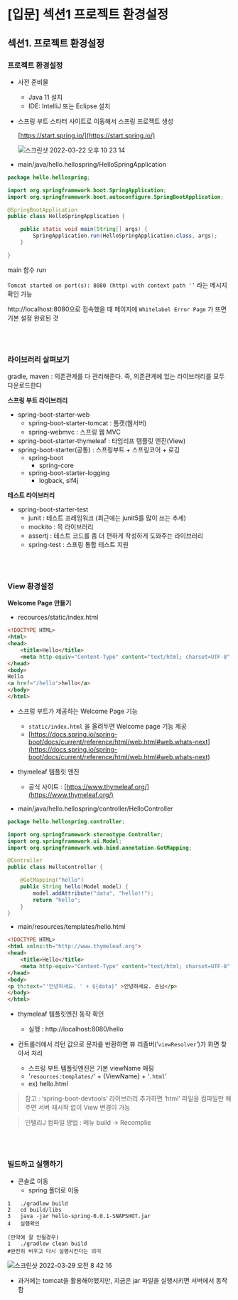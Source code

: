 # [입문] 섹션1 프로젝트 환경설정

## 섹션1. 프로젝트 환경설정

### 프로젝트 환경설정

- 사전 준비물
    - Java 11 설치
    - IDE: IntelliJ 또는 Eclipse 설치

- 스프링 부트 스타터 사이트로 이동해서 스프링 프로젝트 생성
    
    [https://start.spring.io/](https://start.spring.io/)
    
    ![스크린샷 2022-03-22 오후 10 23 14](https://user-images.githubusercontent.com/81629116/162485857-b8ec6f15-972d-407f-b426-df0b3f57fa4f.png)

    
- main/java/hello.hellospring/HelloSpringApplication

```java
package hello.hellospring;

import org.springframework.boot.SpringApplication;
import org.springframework.boot.autoconfigure.SpringBootApplication;

@SpringBootApplication
public class HelloSpringApplication {

	public static void main(String[] args) {
		SpringApplication.run(HelloSpringApplication.class, args);
	}

}
```

main 함수 run

`Tomcat started on port(s): 8080 (http) with context path '’` 라는 메시지 확인 가능

http://localhost:8080으로 접속했을 때 페이지에 `Whitelabel Error Page` 가 뜨면 기본 설정 완료된 것

<br/><br/>

### 라이브러리 살펴보기

gradle, maven : 의존관계를 다 관리해준다. 즉, 의존관계에 있는 라이브러리를 모두 다운로드한다

**스프링 부트 라이브러리** 

- spring-boot-starter-web
    - spring-boot-starter-tomcat : 톰캣(웹서버)
    - spring-webmvc : 스프링 웹 MVC
- spring-boot-starter-thymeleaf : 타임리프 템플릿 엔진(View)
- spring-boot-starter(공통) : 스프링부트 + 스프링코어 + 로깅
    - spring-boot
        - spring-core
    - spring-boot-starter-logging
        - logback, slf4j

**테스트 라이브러리**

- spring-boot-starter-test
    - junit : 테스트 프레임워크 (최근에는 junit5를 많이 쓰는 추세)
    - mockito : 목 라이브러리
    - assertj : 테스트 코드를 좀 더 편하게 작성하게 도와주는 라이브러리
    - spring-test : 스프링 통합 테스트 지원

<br/><br/>

### View 환경설정

**Welcome Page 만들기**

- recources/static/index.html

```html
<!DOCTYPE HTML>
<html>
<head>
    <title>Hello</title>
    <meta http-equiv="Content-Type" content="text/html; charset=UTF-8" />
</head>
<body>
Hello
<a href="/hello">hello</a>
</body>
</html>
```

- 스프링 부트가 제공하는 Welcome Page 기능
    - `static/index.html` 을 올려두면 Welcome page 기능 제공
    - [https://docs.spring.io/spring-boot/docs/current/reference/html/web.html#web.whats-next](https://docs.spring.io/spring-boot/docs/current/reference/html/web.html#web.whats-next)

- thymeleaf 템플릿 엔진
    - 공식 사이트 : [https://www.thymeleaf.org/](https://www.thymeleaf.org/)

- main/java/hello.hellospring/controller/HelloController

```java
package hello.hellospring.controller;

import org.springframework.stereotype.Controller;
import org.springframework.ui.Model;
import org.springframework.web.bind.annotation.GetMapping;

@Controller
public class HelloController {

    @GetMapping("hello")
    public String hello(Model model) {
        model.addAttribute("data", "hello!!");
        return "hello";
    }
}
```

- main/resources/templates/hello.html

```html
<!DOCTYPE HTML>
<html xmlns:th="http://www.thymeleaf.org">
<head>
    <title>Hello</title>
    <meta http-equiv="Content-Type" content="text/html; charset=UTF-8" />
</head>
<body>
<p th:text="'안녕하세요. ' + ${data}" >안녕하세요. 손님</p>
</body>
</html>
```

- thymeleaf 템플릿엔진 동작 확인
    - 실행 : http://localhost:8080/hello
    

- 컨트롤러에서 리턴 값으로 문자를 반환하면 뷰 리졸버(’`viewResolver`’)가 화면 찾아서 처리
    - 스프링 부트 템플릿엔진은 기본 viewName 매핑
    - ‘`resources:templates/`’ + {ViewName} + ‘`.html`’
    - ex) hello.html
    

> 참고 : ‘spring-boot-devtools’ 라이브러리 추가하면 ‘html’ 파일을 컴파일만 해주면 서버 재시작 없이 View 변경이 가능
> 

> 인텔리J 컴파일 방법 : 메뉴 build → Recomplie


<br/><br/>

### 빌드하고 실행하기

- 콘솔로 이동
    - spring 폴더로 이동

```
1   ./gradlew build
2   cd build/libs
3   java -jar hello-spring-0.0.1-SNAPSHOT.jar
4   실행확인

(만약에 잘 안될경우)
1   ./gradlew clean build
#완전히 비우고 다시 실행시킨다는 의미
```

![스크린샷 2022-03-29 오전 8 42 16](https://user-images.githubusercontent.com/81629116/162486379-7fe78f91-a1b3-4b5a-8e7e-003c7a2b4fb8.png)   


- 과거에는 tomcat을 활용해야했지만, 지금은 jar 파일을 실행시키면 서버에서 동작함
